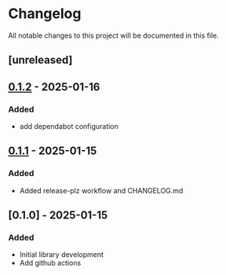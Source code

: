 # Changelog

All notable changes to this project will be documented in this file.

## [unreleased]

## [0.1.2](https://github.com/Zetier/malloc-info-rs/compare/v0.1.1...v0.1.2) - 2025-01-16

### Added

- add dependabot configuration

## [0.1.1](https://github.com/Zetier/malloc-info-rs/compare/v0.1.0...v0.1.1) - 2025-01-15

### Added

- Added release-plz workflow and CHANGELOG.md

## [0.1.0] - 2025-01-15

### Added

- Initial library development
- Add github actions
